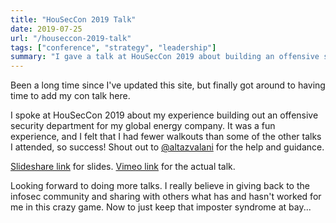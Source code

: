 ```yaml
---
title: "HouSecCon 2019 Talk"
date: 2019-07-25
url: "/houseccon-2019-talk"
tags: ["conference", "strategy", "leadership"]
summary: "I gave a talk at HouSecCon 2019 about building an offensive security department from scratch at a global energy company. Includes slides and video recording of the presentation."
---
```


Been a long time since I've updated this site, but finally got around to having time to add my con talk here.

I spoke at HouSecCon 2019 about my experience building out an offensive security department for my global energy company. It was a fun experience, and I felt that I had fewer walkouts than some of the other talks I attended, so success! Shout out to [@altazvalani](https://twitter.com/altazvalani?lang=en) for the help and guidance.

[Slideshare link](https://www.slideshare.net/SpencerKochCISSP/houseccon-2019-offensive-security-starting-from-scratch) for slides. [Vimeo link](https://vimeo.com/showcase/5933070/video/331867408) for the actual talk.

Looking forward to doing more talks. I really believe in giving back to the infosec community and sharing with others what has and hasn't worked for me in this crazy game. Now to just keep that imposter syndrome at bay...
